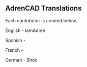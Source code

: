 ## AdrenCAD Translations

Each contributor is created below,

English - IamAdren

Spanish -

French -

German - Shox
